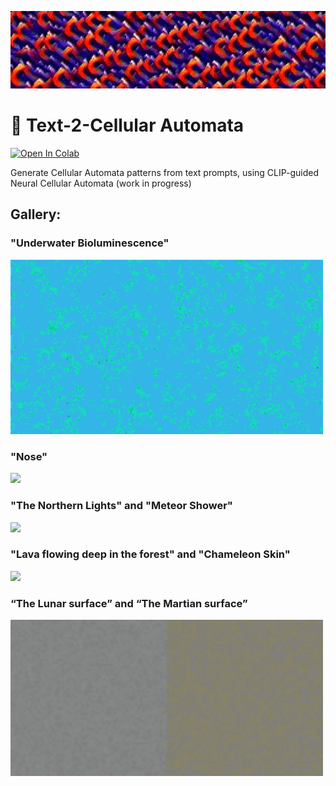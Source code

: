 ![](media/gifs/clip_pytorch_logo_wide.gif)

# :brain: Text-2-Cellular Automata
[![Open In Colab](https://colab.research.google.com/assets/colab-badge.svg)](https://colab.research.google.com/github/Mainakdeb/project-omega/blob/main/clip_nca.ipynb)

Generate Cellular Automata patterns from text prompts, using CLIP-guided Neural Cellular Automata (work in progress)

## Gallery: 
### "Underwater Bioluminescence"
<img src="https://github.com/Mainakdeb/project-omega/blob/main/media/gifs/underwater_bioluminescence_16:9_compressed.gif" width=500>

### "Nose"
<img src="https://github.com/Mainakdeb/text-2-cellular-automata/blob/main/media/gifs/nose_cropped_compressed.gif" width=500>

### "The Northern Lights" and "Meteor Shower"
<img src=https://github.com/Mainakdeb/project-omega/blob/main/media/gifs/northern_lights_meteor_shower_collage_short.gif width=500>

### "Lava flowing deep in the forest" and "Chameleon Skin"
<img src=https://github.com/Mainakdeb/project-omega/blob/main/media/gifs/jungle_lava_and_chameleon_collage.gif width=500>

### “The Lunar surface” and “The Martian surface” 
<img src=https://github.com/Mainakdeb/project-omega/blob/main/media/gifs/lunar_and_martian_surface_collage.gif width=500>

